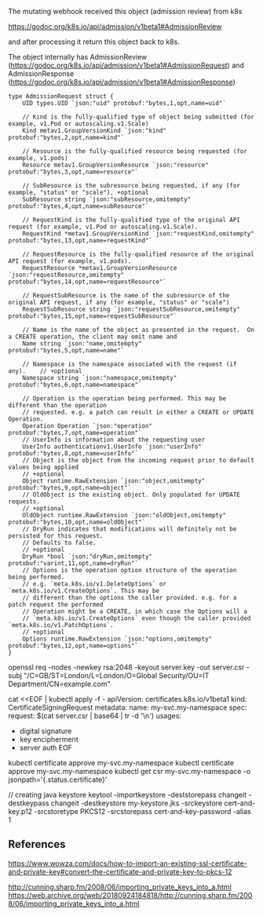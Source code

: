 The mutating webhook received this object (admission review) from k8s

   https://godoc.org/k8s.io/api/admission/v1beta1#AdmissionReview

and after processing it return this object back to k8s.

The object internally has AdmissionReview (https://godoc.org/k8s.io/api/admission/v1beta1#AdmissionRequest)
and AdmissionResponse (https://godoc.org/k8s.io/api/admission/v1beta1#AdmissionResponse)

```
type AdmissionRequest struct {
    UID types.UID `json:"uid" protobuf:"bytes,1,opt,name=uid"`

    // Kind is the fully-qualified type of object being submitted (for example, v1.Pod or autoscaling.v1.Scale)
    Kind metav1.GroupVersionKind `json:"kind" protobuf:"bytes,2,opt,name=kind"`

    // Resource is the fully-qualified resource being requested (for example, v1.pods)
    Resource metav1.GroupVersionResource `json:"resource" protobuf:"bytes,3,opt,name=resource"`

    // SubResource is the subresource being requested, if any (for example, "status" or "scale"), +optional
    SubResource string `json:"subResource,omitempty" protobuf:"bytes,4,opt,name=subResource"`

    // RequestKind is the fully-qualified type of the original API request (for example, v1.Pod or autoscaling.v1.Scale).
    RequestKind *metav1.GroupVersionKind `json:"requestKind,omitempty" protobuf:"bytes,13,opt,name=requestKind"`

    // RequestResource is the fully-qualified resource of the original API request (for example, v1.pods).
    RequestResource *metav1.GroupVersionResource `json:"requestResource,omitempty" protobuf:"bytes,14,opt,name=requestResource"`

    // RequestSubResource is the name of the subresource of the original API request, if any (for example, "status" or "scale")
    RequestSubResource string `json:"requestSubResource,omitempty" protobuf:"bytes,15,opt,name=requestSubResource"`

    // Name is the name of the object as presented in the request.  On a CREATE operation, the client may omit name and
    Name string `json:"name,omitempty" protobuf:"bytes,5,opt,name=name"`

    // Namespace is the namespace associated with the request (if any).    // +optional
    Namespace string `json:"namespace,omitempty" protobuf:"bytes,6,opt,name=namespace"`

    // Operation is the operation being performed. This may be different than the operation
    // requested. e.g. a patch can result in either a CREATE or UPDATE Operation.
    Operation Operation `json:"operation" protobuf:"bytes,7,opt,name=operation"`
    // UserInfo is information about the requesting user
    UserInfo authenticationv1.UserInfo `json:"userInfo" protobuf:"bytes,8,opt,name=userInfo"`
    // Object is the object from the incoming request prior to default values being applied
    // +optional
    Object runtime.RawExtension `json:"object,omitempty" protobuf:"bytes,9,opt,name=object"`
    // OldObject is the existing object. Only populated for UPDATE requests.
    // +optional
    OldObject runtime.RawExtension `json:"oldObject,omitempty" protobuf:"bytes,10,opt,name=oldObject"`
    // DryRun indicates that modifications will definitely not be persisted for this request.
    // Defaults to false.
    // +optional
    DryRun *bool `json:"dryRun,omitempty" protobuf:"varint,11,opt,name=dryRun"`
    // Options is the operation option structure of the operation being performed.
    // e.g. `meta.k8s.io/v1.DeleteOptions` or `meta.k8s.io/v1.CreateOptions`. This may be
    // different than the options the caller provided. e.g. for a patch request the performed
    // Operation might be a CREATE, in which case the Options will a
    // `meta.k8s.io/v1.CreateOptions` even though the caller provided `meta.k8s.io/v1.PatchOptions`.
    // +optional
    Options runtime.RawExtension `json:"options,omitempty" protobuf:"bytes,12,opt,name=options"`
}
```

openssl req -nodes -newkey rsa:2048 -keyout server.key -out server.csr -subj "/C=GB/ST=London/L=London/O=Global Security/OU=IT Department/CN=example.com"

cat <<EOF | kubectl apply -f -
apiVersion: certificates.k8s.io/v1beta1
kind: CertificateSigningRequest
metadata:
  name: my-svc.my-namespace
spec:
  request: $(cat server.csr | base64 | tr -d '\n')
  usages:
  - digital signature
  - key encipherment
  - server auth
EOF

kubectl certificate approve my-svc.my-namespace
kubectl certificate approve my-svc.my-namespace
kubectl get csr my-svc.my-namespace  -o jsonpath='{.status.certificate}'

// creating java keystore
keytool -importkeystore -deststorepass changeit -destkeypass changeit -destkeystore my-keystore.jks -srckeystore cert-and-key.p12 -srcstoretype PKCS12 -srcstorepass cert-and-key-password -alias 1

## References


https://www.wowza.com/docs/how-to-import-an-existing-ssl-certificate-and-private-key#convert-the-certificate-and-private-key-to-pkcs-12

http://cunning.sharp.fm/2008/06/importing_private_keys_into_a.html
https://web.archive.org/web/20180924184818/http://cunning.sharp.fm/2008/06/importing_private_keys_into_a.html


